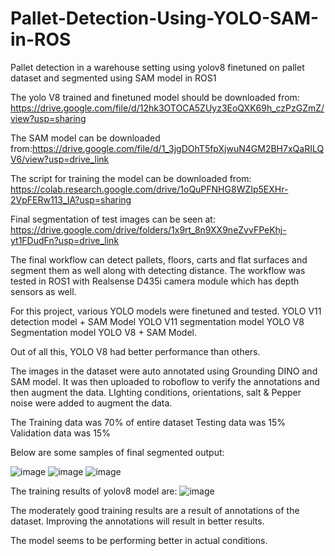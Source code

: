 # Pallet-Detection-Using-YOLO-SAM-in-ROS
Pallet detection in a warehouse setting using yolov8 finetuned on pallet dataset and segmented using SAM model in ROS1

The yolo V8 trained and finetuned model should be downloaded from: https://drive.google.com/file/d/12hk3OTOCA5ZUyz3EoQXK69h_czPzGZmZ/view?usp=sharing

The SAM model can be downloaded from:https://drive.google.com/file/d/1_3jgDOhT5fpXjwuN4GM2BH7xQaRILQV6/view?usp=drive_link

The script for training the model can be downloaded from: https://colab.research.google.com/drive/1oQuPFNHG8WZIp5EXHr-2VpFERw113_IA?usp=sharing

Final segmentation of test images can be seen at: https://drive.google.com/drive/folders/1x9rt_8n9XX9neZvvFPeKhj-yt1FDudFn?usp=drive_link

The final workflow can detect pallets, floors, carts and flat surfaces and segment them as well along with detecting distance.
The workflow was tested in ROS1 with Realsense D435i camera module which has depth sensors as well.

For this project, various YOLO models were finetuned and tested. 
YOLO V11 detection model + SAM Model
YOLO V11 segmentation model
YOLO V8 Segmentation model
YOLO V8 + SAM Model.

Out of all this, YOLO V8 had better performance than others.

The images in the dataset were auto annotated using Grounding DINO and SAM model.
It was then uploaded to roboflow to verify the annotations and then augment the data.
LIghting conditions, orientations, salt & Pepper noise were added to augment the data.

The Training data was 70% of entire dataset
Testing data was 15%
Validation data was 15%

Below are some samples of final segmented output:

![image](https://github.com/user-attachments/assets/6e53ed20-bd5c-4fa6-9b77-48c2e24a5037)
![image](https://github.com/user-attachments/assets/4bf91d0e-4ab0-4546-972a-1d79c6481088)
![image](https://github.com/user-attachments/assets/a7a8674e-5514-4d97-9ae1-7fd31036ccf4)

The training results of yolov8 model are:
![image](https://github.com/user-attachments/assets/e71a69fe-5128-4b82-a8f4-85d583fb3140)

The moderately good training results are a result of annotations of the dataset.
Improving the annotations will result in better results.

The model seems to be performing better in actual conditions.




